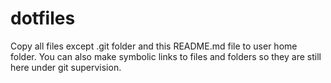 # dotfiles

Copy all files except .git folder and this README.md file to user home folder.
You can also make symbolic links to files and folders so they are still here
under git supervision.
